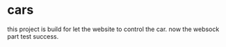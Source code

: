 # cars
this project is build for let the website to control the car.
now the websock part test success.  


